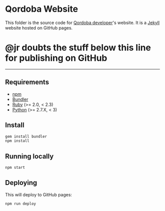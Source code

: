 # Qordoba Website

This folder is the source code for [Qordoba developer](https://github.com/Qordobacode/developer.qordoba.com)'s website. It is a [Jekyll](http://jekyllrb.com/) website hosted on GitHub pages.

# @jr doubts the stuff below this line for publishing on GitHub
-----

## Requirements

- [npm](https://www.npmjs.com/)
- [Bundler](http://bundler.io/)
- [Ruby](https://www.ruby-lang.org) (>= 2.0, < 2.3)
- [Python](https://www.python.org) (>= 2.7.X, < 3)


## Install

>
```bash
gem install bundler
npm install
```

## Running locally

>
```bash
npm start

```

## Deploying

This will deploy to GitHub pages:

>
```bash
npm run deploy
```
